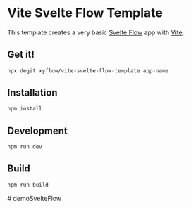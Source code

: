 # Vite Svelte Flow Template

This template creates a very basic [Svelte Flow](https://svelteflow.dev) app with [Vite](https://vite.dev).

## Get it!

```sh
npx degit xyflow/vite-svelte-flow-template app-name
```

## Installation

```sh
npm install
```

## Development

```sh
npm run dev
```

## Build

```sh
npm run build
```
#   d e m o S v e l t e F l o w  
 